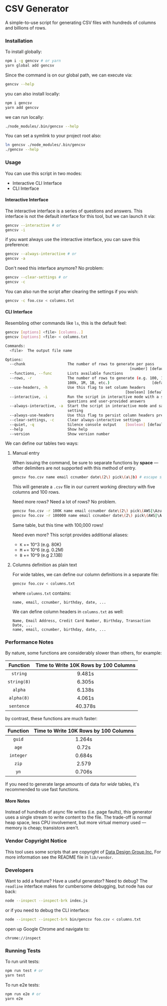 CSV Generator
=============

A simple-to-use script for generating CSV files with hundreds of columns and billions of rows.

### Installation
To install globally:

```bash
npm i -g gencsv # or yarn
yarn global add gencsv
```

Since the command is on our global path, we can execute via:

```bash
gencsv --help
```

you can also install locally:

```bash
npm i gencsv
yarn add gencsv
```

we can run locally:

```bash
./node_modules/.bin/gencsv --help
```

You can set a symlink to your project root also:

```bash
ln gencsv ./node_modules/.bin/gencsv
./gencsv --help
```

### Usage
You can use this script in two modes:

* Interactive CLI Interface
* CLI Interface

#### Interactive Interface
The interactive interface is a series of questions and answers. This interface is not the default interface for this tool, but we can launch it via:

```bash
gencsv --interactive # or
gencsv -i
```

if you want always use the interactive interface, you can save this preference:

```bash
gencsv --always-interactive # or
gencsv -a
```

Don't need this interface anymore? No problem:

```bash
gencsv --clear-settings # or
gencsv -c
```

You can also run the script after clearing the settings if you wish:

```bash
gencsv -c foo.csv < columns.txt
```

#### CLI Interface
Resembling other commands like `ls`, this is the default feel:

```bash
gencsv [options] <file> [columns..]
gencsv [options] <file> < columns.txt

Commands:
  <file>  The output file name

Options:
  --chunk                   The number of rows to generate per pass
                                                        [number] [default: 1000]
  --functions, --func       Lists available functions
  --rows, -r                The number of rows to generate (e.g. 100, 100000,
                            100k, 1M, 1B, etc.)                   [default: 100]
  --use-headers, -h         Use this flag to set column headers
                                                      [boolean] [default: false]
  --interactive, -i         Run the script in interactive mode with a series of
                            questions and user-provided answers
  --always-interactive, -a  Start the script in interactive mode and save this
                            setting
  --always-use-headers      Use this flag to persist column headers preferences
  --clear-settings, -c      Clear always-interactive settings
  --quiet, -q               Silence console output    [boolean] [default: false]
  --help                    Show help                                  [boolean]
  --version                 Show version number                        [boolean]
```

We can define our tables two ways:

1. Manual entry

    When issuing the command, be sure to separate functions by **space** &mdash; other delimiters are not supported with this method of entry.

    ```bash
    gencsv foo.csv name email ccnumber date\(2\) pick\(a\|b) # escape special BASH characters
    ```

    This will generate a `.csv` file in our current working directory with five columns and 100 rows.

    Need more rows? Need a lot of rows? No problem.

    ```bash
    gencsv foo.csv -r 100K name email ccnumber date\(2\) pick\(AWS|\Azure\|Google Cloud\|Digital Ocean) # or
    gencsv foo.csv -r 100000 name email ccnumber date\(2\) pick\(AWS|\Azure\|Google Cloud\|Digital Ocean)
    ```

    Same table, but this time with 100,000 rows!

    Need even more? This script provides additional aliases:

    * `K` += 10^3 (e.g. 80K)
    * `M` += 10^6 (e.g. 0.2M)
    * `B` += 10^9 (e.g 2.13B)

2. Columns definition as plain text

    For wide tables, we can define our column definitions in a separate file:

    ```bash
    gencsv foo.csv < columns.txt
    ```

    where `columns.txt` contains:

    ```
    name, email, ccnumber, birthday, date, ...
    ```

    We can define column headers in `columns.txt` as well:

    ```
    Name, Email Address, Credit Card Number, Birthday, Transaction Date, ...
    name, email, ccnumber, birthday, date, ...
    ```

### Performance Notes
By nature, some functions are considerably slower than others, for example:

| Function | Time to Write 10K Rows by 100 Columns |
| :---: | :---: |
| `string` | 9.481s |
| `string(8)` | 6.305s |
| `alpha` | 6.138s |
| `alpha(8)` | 4.061s |
| `sentence` | 40.378s |

by contrast, these functions are much faster:

| Function | Time to Write 10K Rows by 100 Columns |
| :---: | :---: |
| `guid` | 1.264s |
| `age` | 0.72s |
| `integer` | 0.684s |
| `zip` | 2.579 |
| `yn` | 0.706s |

If you need to generate large amounts of data for _wide_ tables, it's recommended to use fast functions.

#### More Notes
Instead of hundreds of async file writes (i.e. page faults), this generator uses a single stream to write content to the file. The trade-off is normal heap space, less CPU involvement, but more virtual memory used &mdash; memory is cheap; transistors aren't.

### Vendor Copyright Notice
This tool uses some scripts that are copyright of [Data Design Group Inc.](http://www.ddginc-usa.com/) For more information see the README file in `lib/vendor`.

### Developers
Want to add a feature? Have a useful generator? Need to debug? The `readline` interface makes for cumbersome debugging, but node has our back:

```bash
node --inspect --inspect-brk index.js
```

or if you need to debug the CLI interface:

```bash
node --inspect --inspect-brk bin/gencsv foo.csv < columns.txt
```

open up Google Chrome and navigate to:

```
chrome://inspect
```

### Running Tests
To run unit tests:

```bash
npm run test # or
yarn test
```

To run e2e tests:

```bash
npm run e2e # or
yarn e2e
```
